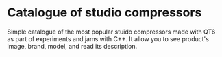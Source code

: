 # Catalogue of studio compressors
Simple catalogue of the most popular stuido compressors made with QT6 as part of experiments and jams with C++.
It allow you to see product's image, brand, model, and read its description.
